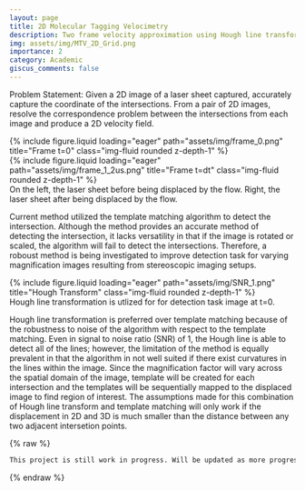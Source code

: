 ```yaml
---
layout: page
title: 2D Molecular Tagging Velocimetry
description: Two frame velocity approximation using Hough line transform and template matching algorithms
img: assets/img/MTV_2D_Grid.png
importance: 2
category: Academic
giscus_comments: false
---
```


Problem Statement:
Given a 2D image of a laser sheet captured, accurately capture the coordinate of the intersections. From a pair of
2D images, resolve the correspondence problem between the intersections from each image and produce a 2D velocity
field.

<div class="row">
    <div class="col-sm mt-3 mt-md-0">
        {% include figure.liquid loading="eager" path="assets/img/frame_0.png" title="Frame t=0" class="img-fluid rounded z-depth-1" %}
    </div>
    <div class="col-sm mt-3 mt-md-0">
        {% include figure.liquid loading="eager" path="assets/img/frame_1_2us.png" title="Frame t=dt" class="img-fluid rounded z-depth-1" %}
    </div>
</div>
<div class="caption">
    On the left, the laser sheet before being displaced by the flow. Right, the laser sheet after being displaced by the flow.
</div>

Current method utilized the template matching algorithm to detect the intersection. Although the method provides an accurate method
of detecting the intersection, it lacks versatility in that if the image is rotated or scaled, the algorithm will fail to detect
the intersections. Therefore, a roboust method is being investigated to improve detection task for varying magnification images
resulting from stereoscopic imaging setups.

<div class="row">
    <div class="col-sm mt-3 mt-md-0">
        {% include figure.liquid loading="eager" path="assets/img/SNR_1.png" title="Hough Transform" class="img-fluid rounded z-depth-1" %}
    </div>
</div>
<div class="caption">
    Hough line transformation is utlized for for detection task image at t=0.
</div>

Hough line transformation is preferred over template matching because of the robustness to noise of the algorithm with respect to
the template matching. Even in signal to noise ratio (SNR) of 1, the Hough line is able to detect all of the lines; however, the
limitation of the method is equally prevalent in that the algorithm in not well suited if there exist curvatures in the lines within
the image. Since the magnification factor will vary across the spatial domain of the image, template will be created for each intersection and the templates will be sequentially mapped to the displaced image to find region of interest. The assumptions made for this combination of Hough line transform and template matching will only work if the displacement in 2D and 3D is much smaller than the distance between any two adjacent intersetion points. 

{% raw %}

```html
This project is still work in progress. Will be updated as more progress is made.
```

{% endraw %}
